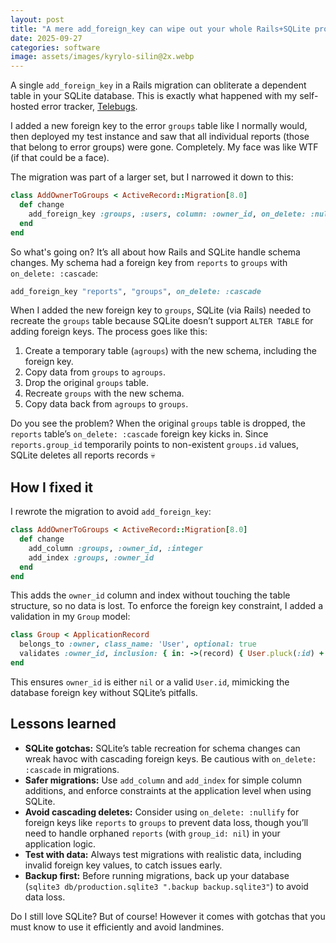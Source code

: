 ```yaml
---
layout: post
title: "A mere add_foreign_key can wipe out your whole Rails+SQLite production table"
date: 2025-09-27
categories: software
image: assets/images/kyrylo-silin@2x.webp
---
```


A single `add_foreign_key` in a Rails migration can obliterate a dependent table
in your SQLite database. This is exactly what happened with my self-hosted error
tracker, [Telebugs](https://telebugs.com).

I added a new foreign key to the error `groups` table like I normally would,
then deployed my test instance and saw that all individual reports (those that
belong to error groups) were gone. Completely. My face was like WTF (if that
could be a face).

The migration was part of a larger set, but I narrowed it down to this:

```ruby
class AddOwnerToGroups < ActiveRecord::Migration[8.0]
  def change
    add_foreign_key :groups, :users, column: :owner_id, on_delete: :nullify
  end
end
```

So what's going on? It’s all about how Rails and SQLite handle schema changes. My schema had a foreign key from `reports` to `groups` with `on_delete: :cascade`:

```ruby
add_foreign_key "reports", "groups", on_delete: :cascade
```

When I added the new foreign key to `groups`, SQLite (via Rails) needed to
recreate the `groups` table because SQLite doesn’t support `ALTER TABLE` for
adding foreign keys. The process goes like this:

1. Create a temporary table (`agroups`) with the new schema, including the
   foreign key.
2. Copy data from `groups` to `agroups`.
3. Drop the original `groups` table.
4. Recreate `groups` with the new schema.
5. Copy data back from `agroups` to `groups`.

Do you see the problem? When the original `groups` table is dropped, the `reports`
table’s `on_delete: :cascade` foreign key kicks in. Since `reports.group_id`
temporarily points to non-existent `groups.id` values, SQLite deletes all reports
records 💀

## How I fixed it

I rewrote the migration to avoid `add_foreign_key`:

```ruby
class AddOwnerToGroups < ActiveRecord::Migration[8.0]
  def change
    add_column :groups, :owner_id, :integer
    add_index :groups, :owner_id
  end
end
```

This adds the `owner_id` column and index without touching the table structure,
so no data is lost. To enforce the foreign key constraint, I added a validation
in my `Group` model:

```ruby
class Group < ApplicationRecord
  belongs_to :owner, class_name: 'User', optional: true
  validates :owner_id, inclusion: { in: ->(record) { User.pluck(:id) + [nil] } }, allow_nil: true
end
```

This ensures `owner_id` is either `nil` or a valid `User.id`, mimicking the
database foreign key without SQLite’s pitfalls.

## Lessons learned

- **SQLite gotchas:** SQLite’s table recreation for schema changes can wreak
  havoc with cascading foreign keys. Be cautious with `on_delete: :cascade` in
  migrations.
- **Safer migrations:** Use `add_column` and `add_index` for simple column
  additions, and enforce constraints at the application level when using SQLite.
- **Avoid cascading deletes:** Consider using `on_delete: :nullify` for foreign
  keys like `reports` to `groups` to prevent data loss, though you’ll need to
  handle orphaned `reports` (with `group_id: nil`) in your application logic.
- **Test with data:** Always test migrations with realistic data, including
  invalid foreign key values, to catch issues early.
- **Backup first:** Before running migrations, back up your database (`sqlite3
db/production.sqlite3 ".backup backup.sqlite3"`) to avoid data loss.

Do I still love SQLite? But of course! However it comes with gotchas that you
must know to use it efficiently and avoid landmines.
